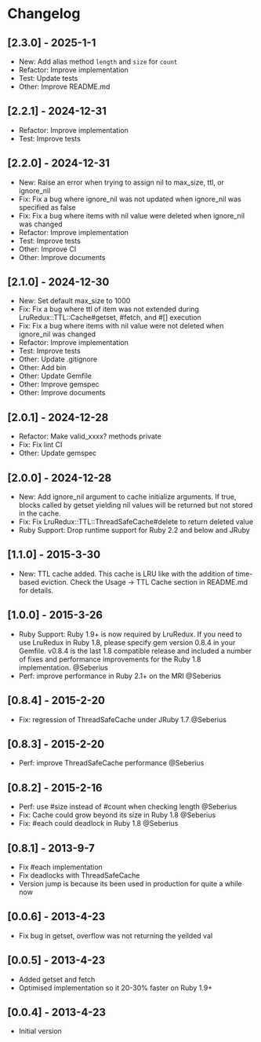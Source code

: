 # Changelog

## [2.3.0] - 2025-1-1

- New: Add alias method `length` and `size` for `count`
- Refactor: Improve implementation
- Test: Update tests
- Other: Improve README.md

## [2.2.1] - 2024-12-31

- Refactor: Improve implementation
- Test: Improve tests

## [2.2.0] - 2024-12-31

- New: Raise an error when trying to assign nil to max_size, ttl, or ignore_nil
- Fix: Fix a bug where ignore_nil was not updated when ignore_nil was specified as false
- Fix: Fix a bug where items with nil value were deleted when ignore_nil was changed
- Refactor: Improve implementation
- Test: Improve tests
- Other: Improve CI
- Other: Improve documents

## [2.1.0] - 2024-12-30

- New: Set default max_size to 1000
- Fix: Fix a bug where ttl of item was not extended during LruRedux::TTL::Cache#getset, #fetch, and #[] execution
- Fix: Fix a bug where items with nil value were not deleted when ignore_nil was changed
- Refactor: Improve implementation
- Test: Improve tests
- Other: Update .gitignore
- Other: Add bin
- Other: Update Gemfile
- Other: Improve gemspec
- Other: Improve documents

## [2.0.1] - 2024-12-28

- Refactor: Make valid_xxxx? methods private
- Fix: Fix lint CI
- Other: Update gemspec

## [2.0.0] - 2024-12-28

- New: Add ignore_nil argument to cache initialize arguments.  If true, blocks called by getset yielding nil values will be returned but not stored in the cache.
- Fix: Fix LruRedux::TTL::ThreadSafeCache#delete to return deleted value
- Ruby Support: Drop runtime support for Ruby 2.2 and below and JRuby

## [1.1.0] - 2015-3-30

- New: TTL cache added.  This cache is LRU like with the addition of time-based eviction.  Check the Usage -> TTL Cache section in README.md for details.

## [1.0.0] - 2015-3-26

- Ruby Support: Ruby 1.9+ is now required by LruRedux.  If you need to use LruRedux in Ruby 1.8, please specify gem version 0.8.4 in your Gemfile.  v0.8.4 is the last 1.8 compatible release and included a number of fixes and performance improvements for the Ruby 1.8 implementation. @Seberius
- Perf: improve performance in Ruby 2.1+ on the MRI @Seberius

## [0.8.4] - 2015-2-20

- Fix: regression of ThreadSafeCache under JRuby 1.7 @Seberius

## [0.8.3] - 2015-2-20

- Perf: improve ThreadSafeCache performance @Seberius

## [0.8.2] - 2015-2-16

- Perf: use #size instead of #count when checking length @Seberius
- Fix: Cache could grow beyond its size in Ruby 1.8 @Seberius
- Fix: #each could deadlock in Ruby 1.8 @Seberius

## [0.8.1] - 2013-9-7

- Fix #each implementation
- Fix deadlocks with ThreadSafeCache
- Version jump is because its been used in production for quite a while now

## [0.0.6] - 2013-4-23

- Fix bug in getset, overflow was not returning the yeilded val

## [0.0.5] - 2013-4-23

- Added getset and fetch
- Optimised implementation so it 20-30% faster on Ruby 1.9+

## [0.0.4] - 2013-4-23

- Initial version
